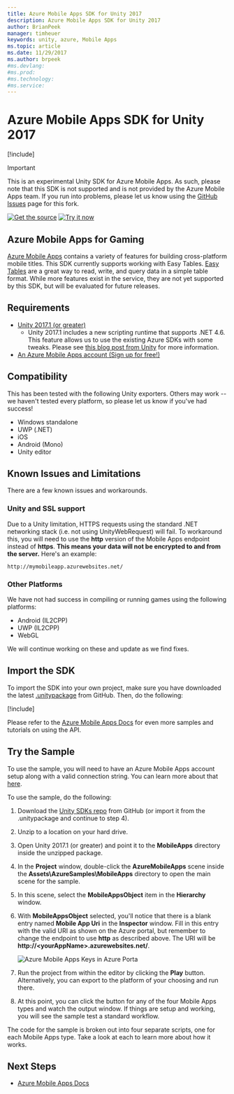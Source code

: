 ```yaml
---
title: Azure Mobile Apps SDK for Unity 2017
description: Azure Mobile Apps SDK for Unity 2017
author: BrianPeek
manager: timheuer
keywords: unity, azure, Mobile Apps
ms.topic: article
ms.date: 11/29/2017
ms.author: brpeek
#ms.devlang: 
#ms.prod:
#ms.technology:
#ms.service:
---
```

# Azure Mobile Apps SDK for Unity 2017

[!include[](../../includes/header.md)]

> [!IMPORTANT]
> This is an experimental Unity SDK for Azure Mobile Apps.  As such, please note that this SDK is not supported and is not provided by the Azure Mobile Apps team.  If you run into problems, please let us know using the [GitHub Issues](https://aka.ms/azsdks-unity/issues) page for this fork.

[![Get the source](../../media/buttons/source2.png)](https://github.com/azure/azure-mobile-apps-net-client)
[![Try it now](../../media/buttons/try2.png)](https://github.com/BrianPeek/AzureSDKs-Unity/raw/master/2017.x/UnityPackages/azure-mobile-client-unity-4.0.2.unitypackage)

## Azure Mobile Apps for Gaming

[Azure Mobile Apps](https://docs.microsoft.com/azure/app-service-mobile/) contains a variety of features for building cross-platform mobile titles.  This SDK currently supports working with Easy Tables.  [Easy Tables](https://docs.microsoft.com/azure/app-service-mobile/app-service-mobile-dotnet-how-to-use-client-library) are a great way to read, write, and query data in a simple table format.  While more features exist in the service, they are not yet supported by this SDK, but will be evaluated for future releases.

## Requirements

* [Unity 2017.1 (or greater)](https://unity3d.com/)
  * Unity 2017.1 includes a new scripting runtime that supports .NET 4.6.  This feature allows us to use the existing Azure SDKs with some tweaks.  Please see [this blog post from Unity](https://blogs.unity3d.com/2017/07/11/introducing-unity-2017/) for more information.
* [An Azure Mobile Apps account (Sign up for free!)](https://aka.ms/azfreegamedev)

## Compatibility

This has been tested with the following Unity exporters.  Others may work -- we haven't tested every platform, so please let us know if you've had success!

* Windows standalone
* UWP (.NET)
* iOS
* Android (Mono)
* Unity editor

## Known Issues and Limitations

There are a few known issues and workarounds.

### Unity and SSL support

Due to a Unity limitation, HTTPS requests using the standard .NET networking stack (i.e. not using UnityWebRequest) will fail.  To workaround this, you will need to use the **http** version of the Mobile Apps endpoint instead of **https**.  **This means your data will not be encrypted to and from the server.**  Here's an example:

```text
http://mymobileapp.azurewebsites.net/
```

<!--[!include[](include/uwp-known-issues.md)]-->

### Other Platforms

We have not had success in compiling or running games using the following platforms:

* Android (IL2CPP)
* UWP (IL2CPP)
* WebGL

We will continue working on these and update as we find fixes.

## Import the SDK

To import the SDK into your own project, make sure you have downloaded the latest [.unitypackage](https://aka.ms/azmobile-unitysdk) from GitHub.  Then, do the following:

[!include[](include/unity-import-2017.md)]

Please refer to the [Azure Mobile Apps Docs](https://aka.ms/azgamedev) for even more samples and tutorials on using the API.

## Try the Sample

To use the sample, you will need to have an Azure Mobile Apps account setup along with a valid connection string.  You can learn more about that [here](https://docs.microsoft.com/azure/MobileApps/common/MobileApps-create-MobileApps-account).

To use the sample, do the following:

1. Download the [Unity SDKs repo](https://aka.ms/azsdks-unity) from GitHub (or import it from the .unitypackage and continue to step 4).

1. Unzip to a location on your hard drive.

1. Open Unity 2017.1 (or greater) and point it to the **MobileApps** directory inside the unzipped package.

1. In the **Project** window, double-click the **AzureMobileApps** scene inside the **Assets\AzureSamples\MobileApps** directory to open the main scene for the sample.

1. In this scene, select the **MobileAppsObject** item in the **Hierarchy** window.

1. With **MobileAppsObject** selected, you'll notice that there is a blank entry named **Mobile App Uri** in the **Inspector** window.  Fill in this entry with the valid URI as shown on the Azure portal, but remember to change the endpoint to use **http** as described above.  The URI will be **http://&lt;yourAppName&gt;.azurewebsites.net/**.

   ![Azure Mobile Apps Keys in Azure Porta](../media/mobile-apps-uri.png)

1. Run the project from within the editor by clicking the **Play** button.  Alternatively, you can export to the platform of your choosing and run there.

1. At this point, you can click the button for any of the four Mobile Apps types and watch the output window.  If things are setup and working, you will see the sample test a standard workflow.

The code for the sample is broken out into four separate scripts, one for each Mobile Apps type.  Take a look at each to learn more about how it works.

## Next Steps

* [Azure Mobile Apps Docs](https://aka.ms/azMobileAppsdocsgamedev)
